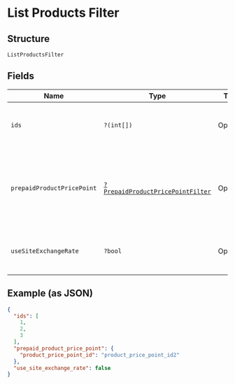 
# List Products Filter

## Structure

`ListProductsFilter`

## Fields

| Name | Type | Tags | Description | Getter | Setter |
|  --- | --- | --- | --- | --- | --- |
| `ids` | `?(int[])` | Optional | Allows fetching products with matching id based on provided values. Use in query `filter[ids]=1,2,3`.<br><br>**Constraints**: *Minimum Items*: `1` | getIds(): ?array | setIds(?array ids): void |
| `prepaidProductPricePoint` | [`?PrepaidProductPricePointFilter`](../../doc/models/prepaid-product-price-point-filter.md) | Optional | Allows fetching products only if a prepaid product price point is present or not. To use this filter you also have to include the following param in the request `include=prepaid_product_price_point`. Use in query `filter[prepaid_product_price_point][product_price_point_id]=not_null`. | getPrepaidProductPricePoint(): ?PrepaidProductPricePointFilter | setPrepaidProductPricePoint(?PrepaidProductPricePointFilter prepaidProductPricePoint): void |
| `useSiteExchangeRate` | `?bool` | Optional | Allows fetching products with matching use_site_exchange_rate based on provided value (refers to default price point). Use in query `filter[use_site_exchange_rate]=true`. | getUseSiteExchangeRate(): ?bool | setUseSiteExchangeRate(?bool useSiteExchangeRate): void |

## Example (as JSON)

```json
{
  "ids": [
    1,
    2,
    3
  ],
  "prepaid_product_price_point": {
    "product_price_point_id": "product_price_point_id2"
  },
  "use_site_exchange_rate": false
}
```

